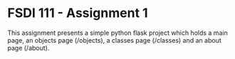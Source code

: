 # FSDI 111 - Assignment 1
This assignment presents a simple python flask project which holds a main page, an objects page (/objects), a classes page (/classes) and an about page (/about).